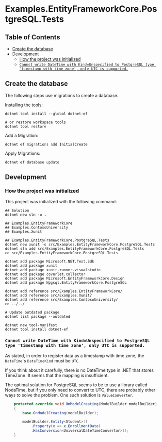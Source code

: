 # Examples.EntityFrameworkCore.PostgreSQL.Tests

## Table of Contents <!-- omit in toc -->

- [Create the database](#create-the-database)
- [Development](#development)
  - [How the project was initialized](#how-the-project-was-initialized)
  - [`Cannot write DateTime with Kind=Unspecified to PostgreSQL type 'timestamp with time zone', only UTC is supported.`](#cannot-write-datetime-with-kindunspecified-to-postgresql-type-timestamp-with-time-zone-only-utc-is-supported)

## Create the database

The following steps use migrations to create a database.

Installing the tools:

```shell
dotnet tool install --global dotnet-ef

# or restore workspace tools
dotnet tool restore
```

Add a Migration:

```shell
dotnet ef migrations add InitialCreate
```

Apply Migrations:

```shell
dotnet ef database update
```

## Development

### How the project was initialized

This project was initialized with the following command:

```shell
## Solution
dotnet new sln -o .

## Examples.EntityFrameworkCore
## Examples.ContosoUniversity
## Examples.Xunit

## Examples.EntityFrameworkCore.PostgreSQL.Tests
dotnet new xunit -o src/Examples.EntityFrameworkCore.PostgreSQL.Tests
dotnet sln add src/Examples.EntityFrameworkCore.PostgreSQL.Tests
cd src/Examples.EntityFrameworkCore.PostgreSQL.Tests

dotnet add package Microsoft.NET.Test.Sdk
dotnet add package xunit
dotnet add package xunit.runner.visualstudio
dotnet add package coverlet.collector
dotnet add package Microsoft.EntityFrameworkCore.Design
dotnet add package Npgsql.EntityFrameworkCore.PostgreSQL

dotnet add reference src/Examples.EntityFrameworkCore/
dotnet add reference src/Examples.Xunit/
dotnet add reference src/Examples.ContosoUniversity/
cd ../../

# Update outdated package
dotnet list package --outdated

dotnet new tool-manifest
dotnet tool install dotnet-ef
```

### `Cannot write DateTime with Kind=Unspecified to PostgreSQL type 'timestamp with time zone', only UTC is supported.`

As stated, in order to register data as a timestamp with time zone, the `DateTime`'s `DateTimeKind` must be `UTC`.

If you think about it carefully, there is no DateTime type in .NET that stores TimeZone. It seems that the mapping is insufficient.

The optimal solution for PostgreSQL seems to be to use a library called NodaTime, but if you only need to convert to UTC, there are probably other ways to solve the problem. One such solution is `ValueConverter`.

```cs
    protected override void OnModelCreating(ModelBuilder modelBuilder)
    {
        base.OnModelCreating(modelBuilder);

        modelBuilder.Entity<Student>()
            .Property(x => x.EnrollmentDate)
            .HasConversion<UniversalDateTimeConvertor>();
    }
```

